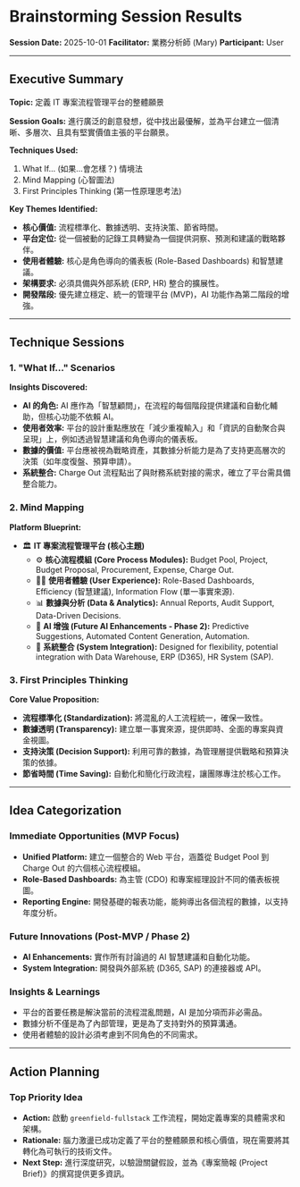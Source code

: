 # Brainstorming Session Results

**Session Date:** 2025-10-01
**Facilitator:** 業務分析師 (Mary)
**Participant:** User

---

## Executive Summary

**Topic:** 定義 IT 專案流程管理平台的整體願景

**Session Goals:** 進行廣泛的創意發想，從中找出最優解，並為平台建立一個清晰、多層次、且具有堅實價值主張的平台願景。

**Techniques Used:**
1.  What If... (如果...會怎樣？) 情境法
2.  Mind Mapping (心智圖法)
3.  First Principles Thinking (第一性原理思考法)

**Key Themes Identified:**
*   **核心價值:** 流程標準化、數據透明、支持決策、節省時間。
*   **平台定位:** 從一個被動的記錄工具轉變為一個提供洞察、預測和建議的戰略夥伴。
*   **使用者體驗:** 核心是角色導向的儀表板 (Role-Based Dashboards) 和智慧建議。
*   **架構要求:** 必須具備與外部系統 (ERP, HR) 整合的擴展性。
*   **開發階段:** 優先建立穩定、統一的管理平台 (MVP)，AI 功能作為第二階段的增強。

---

## Technique Sessions

### 1. "What If..." Scenarios

**Insights Discovered:**
*   **AI 的角色:** AI 應作為「智慧顧問」，在流程的每個階段提供建議和自動化輔助，但核心功能不依賴 AI。
*   **使用者效率:** 平台的設計重點應放在「減少重複輸入」和「資訊的自動聚合與呈現」上，例如透過智慧建議和角色導向的儀表板。
*   **數據的價值:** 平台應被視為戰略資產，其數據分析能力是為了支持更高層次的決策（如年度復盤、預算申請）。
*   **系統整合:** Charge Out 流程點出了與財務系統對接的需求，確立了平台需具備整合能力。

### 2. Mind Mapping

**Platform Blueprint:**
- 🏛️ **IT 專案流程管理平台 (核心主題)**
    - ⚙️ **核心流程模組 (Core Process Modules):** Budget Pool, Project, Budget Proposal, Procurement, Expense, Charge Out.
    - 🧑‍💻 **使用者體驗 (User Experience):** Role-Based Dashboards, Efficiency (智慧建議), Information Flow (單一事實來源).
    - 📊 **數據與分析 (Data & Analytics):** Annual Reports, Audit Support, Data-Driven Decisions.
    - 🤖 **AI 增強 (Future AI Enhancements - Phase 2):** Predictive Suggestions, Automated Content Generation, Automation.
    - 🔌 **系統整合 (System Integration):** Designed for flexibility, potential integration with Data Warehouse, ERP (D365), HR System (SAP).

### 3. First Principles Thinking

**Core Value Proposition:**
*   **流程標準化 (Standardization):** 將混亂的人工流程統一，確保一致性。
*   **數據透明 (Transparency):** 建立單一事實來源，提供即時、全面的專案與資金視圖。
*   **支持決策 (Decision Support):** 利用可靠的數據，為管理層提供戰略和預算決策的依據。
*   **節省時間 (Time Saving):** 自動化和簡化行政流程，讓團隊專注於核心工作。

---

## Idea Categorization

### Immediate Opportunities (MVP Focus)
*   **Unified Platform:** 建立一個整合的 Web 平台，涵蓋從 Budget Pool 到 Charge Out 的六個核心流程模組。
*   **Role-Based Dashboards:** 為主管 (CDO) 和專案經理設計不同的儀表板視圖。
*   **Reporting Engine:** 開發基礎的報表功能，能夠導出各個流程的數據，以支持年度分析。

### Future Innovations (Post-MVP / Phase 2)
*   **AI Enhancements:** 實作所有討論過的 AI 智慧建議和自動化功能。
*   **System Integration:** 開發與外部系統 (D365, SAP) 的連接器或 API。

### Insights & Learnings
*   平台的首要任務是解決當前的流程混亂問題，AI 是加分項而非必需品。
*   數據分析不僅是為了內部管理，更是為了支持對外的預算溝通。
*   使用者體驗的設計必須考慮到不同角色的不同需求。

---

## Action Planning

### Top Priority Idea
*   **Action:** 啟動 `greenfield-fullstack` 工作流程，開始定義專案的具體需求和架構。
*   **Rationale:** 腦力激盪已成功定義了平台的整體願景和核心價值，現在需要將其轉化為可執行的技術文件。
*   **Next Step:** 進行深度研究，以驗證關鍵假設，並為《專案簡報 (Project Brief)》的撰寫提供更多資訊。
